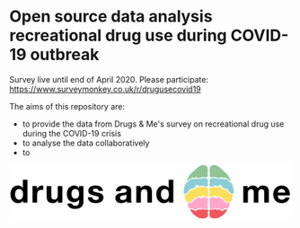 # Open source data analysis recreational drug use during COVID-19 outbreak

Survey live until end of April 2020. Please participate: https://www.surveymonkey.co.uk/r/drugusecovid19

The aims of this repository are:
- to provide the data from Drugs & Me's survey on recreational drug use during the COVID-19 crisis
- to analyse the data collaboratively
- to 

![d&m logo](media/Logo-Wide.png)
